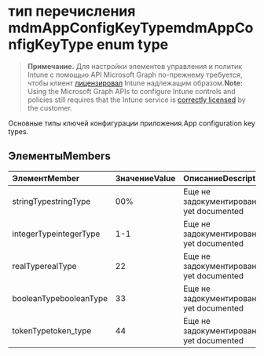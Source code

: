 # <a name="mdmappconfigkeytype-enum-type"></a><span data-ttu-id="ea77a-101">тип перечисления mdmAppConfigKeyType</span><span class="sxs-lookup"><span data-stu-id="ea77a-101">mdmAppConfigKeyType enum type</span></span>

> <span data-ttu-id="ea77a-102">**Примечание.** Для настройки элементов управления и политик Intune с помощью API Microsoft Graph по-прежнему требуется, чтобы клиент [лицензировал](https://go.microsoft.com/fwlink/?linkid=839381) Intune надлежащим образом.</span><span class="sxs-lookup"><span data-stu-id="ea77a-102">**Note:** Using the Microsoft Graph APIs to configure Intune controls and policies still requires that the Intune service is [correctly licensed](https://go.microsoft.com/fwlink/?linkid=839381) by the customer.</span></span>

<span data-ttu-id="ea77a-103">Основные типы ключей конфигурации приложения.</span><span class="sxs-lookup"><span data-stu-id="ea77a-103">App configuration key types.</span></span>
## <a name="members"></a><span data-ttu-id="ea77a-104">Элементы</span><span class="sxs-lookup"><span data-stu-id="ea77a-104">Members</span></span>
|<span data-ttu-id="ea77a-105">Элемент</span><span class="sxs-lookup"><span data-stu-id="ea77a-105">Member</span></span>|<span data-ttu-id="ea77a-106">Значение</span><span class="sxs-lookup"><span data-stu-id="ea77a-106">Value</span></span>|<span data-ttu-id="ea77a-107">Описание</span><span class="sxs-lookup"><span data-stu-id="ea77a-107">Description</span></span>|
|:---|:---|:---|
|<span data-ttu-id="ea77a-108">stringType</span><span class="sxs-lookup"><span data-stu-id="ea77a-108">stringType</span></span>|<span data-ttu-id="ea77a-109">0</span><span class="sxs-lookup"><span data-stu-id="ea77a-109">0%</span></span>|<span data-ttu-id="ea77a-110">Еще не задокументировано</span><span class="sxs-lookup"><span data-stu-id="ea77a-110">Not yet documented</span></span>|
|<span data-ttu-id="ea77a-111">integerType</span><span class="sxs-lookup"><span data-stu-id="ea77a-111">integerType</span></span>|<span data-ttu-id="ea77a-112">1</span><span class="sxs-lookup"><span data-stu-id="ea77a-112">-1</span></span>|<span data-ttu-id="ea77a-113">Еще не задокументировано</span><span class="sxs-lookup"><span data-stu-id="ea77a-113">Not yet documented</span></span>|
|<span data-ttu-id="ea77a-114">realType</span><span class="sxs-lookup"><span data-stu-id="ea77a-114">realType</span></span>|<span data-ttu-id="ea77a-115">2</span><span class="sxs-lookup"><span data-stu-id="ea77a-115">2</span></span>|<span data-ttu-id="ea77a-116">Еще не задокументировано</span><span class="sxs-lookup"><span data-stu-id="ea77a-116">Not yet documented</span></span>|
|<span data-ttu-id="ea77a-117">booleanType</span><span class="sxs-lookup"><span data-stu-id="ea77a-117">booleanType</span></span>|<span data-ttu-id="ea77a-118">3</span><span class="sxs-lookup"><span data-stu-id="ea77a-118">3</span></span>|<span data-ttu-id="ea77a-119">Еще не задокументировано</span><span class="sxs-lookup"><span data-stu-id="ea77a-119">Not yet documented</span></span>|
|<span data-ttu-id="ea77a-120">tokenType</span><span class="sxs-lookup"><span data-stu-id="ea77a-120">token_type</span></span>|<span data-ttu-id="ea77a-121">4</span><span class="sxs-lookup"><span data-stu-id="ea77a-121">4</span></span>|<span data-ttu-id="ea77a-122">Еще не задокументировано</span><span class="sxs-lookup"><span data-stu-id="ea77a-122">Not yet documented</span></span>|









